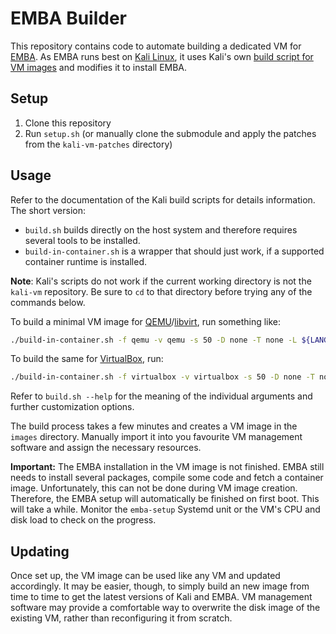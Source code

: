 EMBA Builder
============

This repository contains code to automate building a dedicated VM for
[EMBA](https://www.securefirmware.de/). As EMBA runs best on [Kali
Linux](https://www.kali.org/), it uses Kali's own [build script for VM
images](https://gitlab.com/kalilinux/build-scripts/kali-vm/) and modifies it to
install EMBA.

Setup
-----

1. Clone this repository
2. Run `setup.sh` (or manually clone the submodule and apply the patches from the `kali-vm-patches` directory)

Usage
-----

Refer to the documentation of the Kali build scripts for details information.
The short version:

* `build.sh` builds directly on the host system and therefore requires several tools to be installed.
* `build-in-container.sh` is a wrapper that should just work, if a supported container runtime is installed.

**Note**: Kali's scripts do not work if the current working directory is not
the `kali-vm` repository. Be sure to `cd` to that directory before trying any
of the commands below.

To build a minimal VM image for [QEMU](https://www.qemu.org/)/[libvirt](https://libvirt.org/), run something like:

```sh
./build-in-container.sh -f qemu -v qemu -s 50 -D none -T none -L ${LANG/utf8/UTF-8} -Z Europe/Berlin -H emba -U emba:hunter2
```

To build the same for [VirtualBox](https://www.virtualbox.org/), run:

```sh
./build-in-container.sh -f virtualbox -v virtualbox -s 50 -D none -T none -L ${LANG/utf8/UTF-8} -Z Europe/Berlin -H emba -U emba:hunter2
```

Refer to `build.sh --help` for the meaning of the individual arguments and further customization options.

The build process takes a few minutes and creates a VM image in the `images` directory.
Manually import it into you favourite VM management software and assign the necessary resources.

**Important:** The EMBA installation in the VM image is not finished. EMBA
still needs to install several packages, compile some code and fetch a
container image. Unfortunately, this can not be done during VM image creation.
Therefore, the EMBA setup will automatically be finished on first boot.
This will take a while.
Monitor the `emba-setup` Systemd unit or the VM's CPU and disk load to check on
the progress.

Updating
--------

Once set up, the VM image can be used like any VM and updated accordingly.
It may be easier, though, to simply build an new image from time to time to get
the latest versions of Kali and EMBA.
VM management software may provide a comfortable way to overwrite the disk
image of the existing VM, rather than reconfiguring it from scratch.

